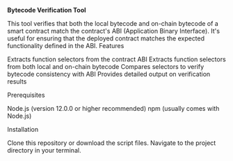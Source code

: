 **Bytecode Verification Tool**


This tool verifies that both the local bytecode and on-chain bytecode of a smart contract match the contract's ABI (Application Binary Interface). It's useful for ensuring that the deployed contract matches the expected functionality defined in the ABI.
Features

Extracts function selectors from the contract ABI
Extracts function selectors from both local and on-chain bytecode
Compares selectors to verify bytecode consistency with ABI
Provides detailed output on verification results

Prerequisites

Node.js (version 12.0.0 or higher recommended)
npm (usually comes with Node.js)

Installation

Clone this repository or download the script files.
Navigate to the project directory in your terminal.

